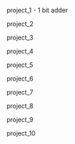 project_1 - 1 bit adder

project_2

project_3

project_4

project_5

project_6

project_7

project_8

project_9

project_10
